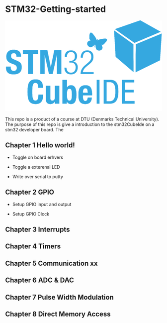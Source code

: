 # STM32-Getting-started

<p align="center">
    <img src = "STM32CubeLogo.png">
</p>


This repo is a product of a course at DTU (Denmarks Technical University). The purpose of this repo is give a introduction to the stm32CubeIde on a stm32 developer board. The 


## Chapter 1 Hello world!

- Toggle on board erhvers 

- Toggle a exterenal LED

- Write over serial to putty

## Chapter 2 GPIO

- Setup GPIO input and output

- Setup GPIO Clock

## Chapter 3 Interrupts

## Chapter 4 Timers

## Chapter 5 Communication xx

## Chapter 6 ADC & DAC

## Chapter 7 Pulse Width Modulation

## Chapter 8 Direct Memory Access

